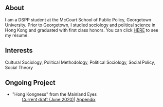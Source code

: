## About
I am a DSPP student at the McCourt School of Public Policy, Georgetown University. Prior to Georgetown, I studied sociology and political science in Hong Kong and graduated with first class honors. You can click [HERE](CV/Resume_of_Charlie_Zhang.pdf) to see my résumé.

## Interests

Cultural Sociology, Political Methodology, Political Sociology, Social Policy, Social Theory

## Ongoing Project 
- "Hong Kongness" from the Mainland Eyes\
 &nbsp; &nbsp; &nbsp; &nbsp; [Current draft (June 2020)](Project/Hong_Kongness_from_the_Mainland_Eyes.pdf)| [Appendix]()
